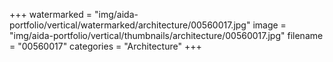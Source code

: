 +++
watermarked = "img/aida-portfolio/vertical/watermarked/architecture/00560017.jpg"
image = "img/aida-portfolio/vertical/thumbnails/architecture/00560017.jpg"
filename = "00560017"
categories = "Architecture"
+++
